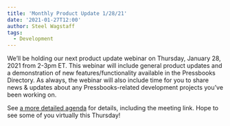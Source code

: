 ```yaml
---
title: 'Monthly Product Update 1/28/21'
date: '2021-01-27T12:00'
author: Steel Wagstaff
tags:
  - Development
---
```


We’ll be holding our next product update webinar on Thursday, January 28, 2021 from 2-3pm
ET. This webinar will include general product updates and a demonstration of new
features/functionality available in the Pressbooks Directory. As always, the webinar will
also include time for you to share news & updates about any Pressbooks-related development
projects you’ve been working on.

See
[a more detailed agenda](https://docs.google.com/document/d/1BcvX0V-iDi6fJO_W8pHVOL_lec_9OTXujAfw6tFpZlQ/edit)
for details, including the meeting link. Hope to see some of you virtually this Thursday!
